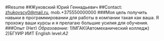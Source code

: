 #Resume 
##Жуковский Юрий Геннадьевич 
##Contact: zhukovscy0@mail.ru, mob.+375550000000 
###Моя цель получить навыки в программировании для работы в компании такая как ваша. Я прохожу ваши курсы и я прелагаю большие усилия для обучения.
###Опыт (Нет)
*Образование:* 
1)МГАК(Автомеханический колледж)
2)БГУИР ИИТ 
English level:*A2*
